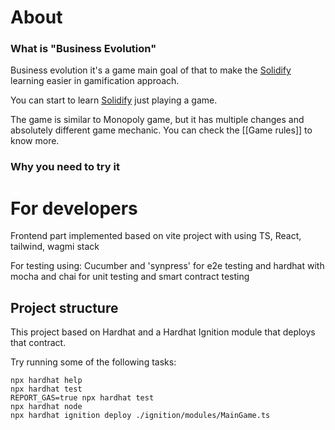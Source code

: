 # About
### What is "Business Evolution"
Business evolution it's a game main goal of that to make the [Solidify](https://soliditylang.org/) learning easier in gamification approach.

You can start to learn  [Solidify](https://soliditylang.org/) just playing a game.

The game is similar to Monopoly game, but it has multiple changes and absolutely different game mechanic. You can check the [[Game rules]] to know more.

### Why you need to try it


# For developers
Frontend part implemented based on vite project with using TS, React, tailwind, wagmi stack

For testing using: Cucumber and 'synpress' for e2e testing 
and hardhat with mocha and chai for unit testing and smart contract testing

## Project structure


This project based on Hardhat and a Hardhat Ignition module that deploys that contract.

Try running some of the following tasks:

```shell
npx hardhat help
npx hardhat test
REPORT_GAS=true npx hardhat test
npx hardhat node
npx hardhat ignition deploy ./ignition/modules/MainGame.ts
```
